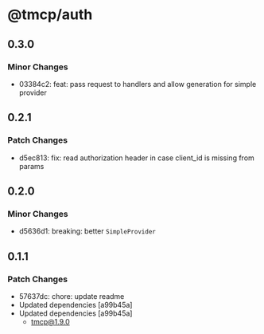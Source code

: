 # @tmcp/auth

## 0.3.0

### Minor Changes

- 03384c2: feat: pass request to handlers and allow generation for simple provider

## 0.2.1

### Patch Changes

- d5ec813: fix: read authorization header in case client_id is missing from params

## 0.2.0

### Minor Changes

- d5636d1: breaking: better `SimpleProvider`

## 0.1.1

### Patch Changes

- 57637dc: chore: update readme
- Updated dependencies [a99b45a]
- Updated dependencies [a99b45a]
    - tmcp@1.9.0
